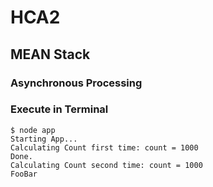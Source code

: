# HCA2
## MEAN Stack
### Asynchronous Processing

### Execute in Terminal
```
$ node app
Starting App...
Calculating Count first time: count = 1000
Done.
Calculating Count second time: count = 1000
FooBar
```
